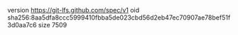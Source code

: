 version https://git-lfs.github.com/spec/v1
oid sha256:8aa5dfa8ccc5999410fbba5de023cbd56d2eb47ec70907ae78bef51f3d0aa7c6
size 7509

